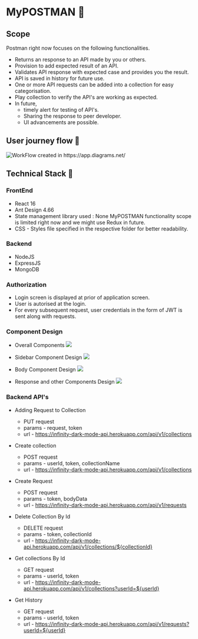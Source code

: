 # MyPOSTMAN 🚀


## Scope

Postman right now focuses on the following functionalities.
- Returns an response to an API made by you or others.
- Provision to add expected result of an API.
- Validates API response with expected case and provides you the result.
- API is saved in history for future use.
- One or more API requests can be added into a collection for easy categorisation.
- Play collection to verify the API's are working as expected.
- In future, 
    - timely alert for testing of API's.
    - Sharing the response to peer developer.
    - UI advancements
    are possible.

## User journey flow 🚗

<img src="./images/workflow.png" alt="WorkFlow">
created in https://app.diagrams.net/

## Technical Stack 🧰 

### FrontEnd 

- React 16
- Ant Design 4.66
- State management library used : None
MyPOSTMAN functionality scope is limited right now and we might use Redux in future.
- CSS - Styles file specified in the respective folder for better readability.

### Backend

- NodeJS
- ExpressJS
- MongoDB

### Authorization

- Login screen is displayed at prior of application screen.
- User is autorised at the login.
- For every subsequent request, user credentials in the form of JWT is sent along with requests.

### Component Design 

- Overall Components 
    <img src = "./images/compoDesign.png">

- Sidebar Component Design
     <img src = "./images/sidebar.png">

- Body Component Design 
    <img src = "./images/body.png">

- Response and other Components Design
    <img src = "./images/others.png">

### Backend API's
- Adding Request to Collection
    - PUT request
    - params - request, token
    - url  - https://infinity-dark-mode-api.herokuapp.com/api/v1/collections 

- Create collection
    - POST request
    - params - userId, token, collectionName
    - url - https://infinity-dark-mode-api.herokuapp.com/api/v1/collections

- Create Request
    - POST request
    - params - token, bodyData
    - url - https://infinity-dark-mode-api.herokuapp.com/api/v1/requests

- Delete Collection By Id
    - DELETE request
    - params - token, collectionId
    - url - https://infinity-dark-mode-api.herokuapp.com/api/v1/collections/${collectionId}

- Get collections By Id
    - GET request
    - params - userId, token
    - url - https://infinity-dark-mode-api.herokuapp.com/api/v1/collections?userId=${userId}

- Get History 
    - GET request
    - params - userId, token
    - url - https://infinity-dark-mode-api.herokuapp.com/api/v1/requests?userId=${userId} 

